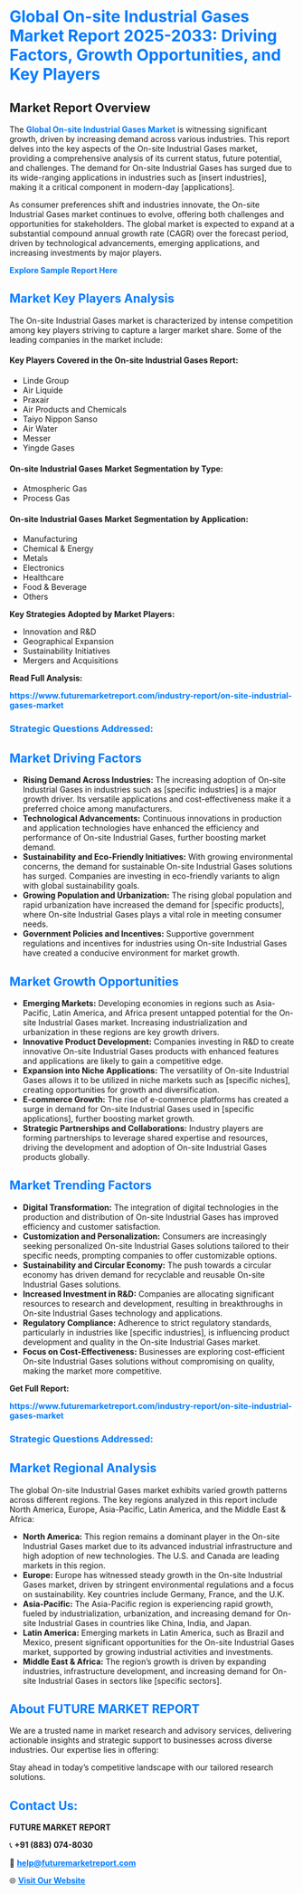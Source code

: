 <h1 style="color: #007BFF;">Global On-site Industrial Gases Market Report 2025-2033: Driving Factors, Growth Opportunities, and Key Players</h1>

<section id="overview">
<h2>Market Report Overview</h2>
<p>The <a href="https://www.futuremarketreport.com/industry-report/on-site-industrial-gases-market" style="color: #007BFF; text-decoration: none;"><strong>Global On-site Industrial Gases Market</strong></a> is witnessing significant growth, driven by increasing demand across various industries. This report delves into the key aspects of the On-site Industrial Gases market, providing a comprehensive analysis of its current status, future potential, and challenges. The demand for On-site Industrial Gases has surged due to its wide-ranging applications in industries such as [insert industries], making it a critical component in modern-day [applications].</p>
<p>As consumer preferences shift and industries innovate, the On-site Industrial Gases market continues to evolve, offering both challenges and opportunities for stakeholders. The global market is expected to expand at a substantial compound annual growth rate (CAGR) over the forecast period, driven by technological advancements, emerging applications, and increasing investments by major players.</p>
</section>

<section id="overview">
<p><a href="https://www.futuremarketreport.com/request-sample/reportId=46946" style="color: #007BFF; text-decoration: none;"><strong>Explore Sample Report Here</strong></a></p>
</section>

<section id="key-players">
<h2 style="color: #007BFF;">Market Key Players Analysis</h2>
<p>The On-site Industrial Gases market is characterized by intense competition among key players striving to capture a larger market share. Some of the leading companies in the market include:</p>
<h4>Key Players Covered in the On-site Industrial Gases Report:</h4>
<ul><li>Linde Group</li><li>Air Liquide</li><li>Praxair</li><li>Air Products and Chemicals</li><li>Taiyo Nippon Sanso</li><li>Air Water</li><li>Messer</li><li>Yingde Gases</li></ul>
<h4>On-site Industrial Gases Market Segmentation by Type:</h4>
<ul><li>Atmospheric Gas</li><li>Process Gas</li></ul>

<h4>On-site Industrial Gases Market Segmentation by Application:</h4>
<ul><li>Manufacturing</li><li>Chemical &amp; Energy</li><li>Metals</li><li>Electronics</li><li>Healthcare</li><li>Food &amp; Beverage</li><li>Others</li></ul>
<p><strong>Key Strategies Adopted by Market Players:</strong></p>
<ul>
<li>Innovation and R&D</li>
<li>Geographical Expansion</li>
<li>Sustainability Initiatives</li>
<li>Mergers and Acquisitions</li>
</ul>
</section>

<section>
<p><strong>Read Full Analysis: </strong></p><a href="https://www.futuremarketreport.com/industry-report/on-site-industrial-gases-market" style="color: #007BFF; text-decoration: none;"><strong>https://www.futuremarketreport.com/industry-report/on-site-industrial-gases-market</strong></a>
<h3 style="color: #007BFF;">Strategic Questions Addressed:</h3>
</section>

<section id="driving-factors">
<h2 style="color: #007BFF;">Market Driving Factors</h2>
<ul>
<li><strong>Rising Demand Across Industries:</strong> The increasing adoption of On-site Industrial Gases in industries such as [specific industries] is a major growth driver. Its versatile applications and cost-effectiveness make it a preferred choice among manufacturers.</li>
<li><strong>Technological Advancements:</strong> Continuous innovations in production and application technologies have enhanced the efficiency and performance of On-site Industrial Gases, further boosting market demand.</li>
<li><strong>Sustainability and Eco-Friendly Initiatives:</strong> With growing environmental concerns, the demand for sustainable On-site Industrial Gases solutions has surged. Companies are investing in eco-friendly variants to align with global sustainability goals.</li>
<li><strong>Growing Population and Urbanization:</strong> The rising global population and rapid urbanization have increased the demand for [specific products], where On-site Industrial Gases plays a vital role in meeting consumer needs.</li>
<li><strong>Government Policies and Incentives:</strong> Supportive government regulations and incentives for industries using On-site Industrial Gases have created a conducive environment for market growth.</li>
</ul>
</section>

<section id="growth-opportunities">
<h2 style="color: #007BFF;">Market Growth Opportunities</h2>
<ul>
<li><strong>Emerging Markets:</strong> Developing economies in regions such as Asia-Pacific, Latin America, and Africa present untapped potential for the On-site Industrial Gases market. Increasing industrialization and urbanization in these regions are key growth drivers.</li>
<li><strong>Innovative Product Development:</strong> Companies investing in R&D to create innovative On-site Industrial Gases products with enhanced features and applications are likely to gain a competitive edge.</li>
<li><strong>Expansion into Niche Applications:</strong> The versatility of On-site Industrial Gases allows it to be utilized in niche markets such as [specific niches], creating opportunities for growth and diversification.</li>
<li><strong>E-commerce Growth:</strong> The rise of e-commerce platforms has created a surge in demand for On-site Industrial Gases used in [specific applications], further boosting market growth.</li>
<li><strong>Strategic Partnerships and Collaborations:</strong> Industry players are forming partnerships to leverage shared expertise and resources, driving the development and adoption of On-site Industrial Gases products globally.</li>
</ul>
</section>

<section id="trending-factors">
<h2 style="color: #007BFF;">Market Trending Factors</h2>
<ul>
<li><strong>Digital Transformation:</strong> The integration of digital technologies in the production and distribution of On-site Industrial Gases has improved efficiency and customer satisfaction.</li>
<li><strong>Customization and Personalization:</strong> Consumers are increasingly seeking personalized On-site Industrial Gases solutions tailored to their specific needs, prompting companies to offer customizable options.</li>
<li><strong>Sustainability and Circular Economy:</strong> The push towards a circular economy has driven demand for recyclable and reusable On-site Industrial Gases solutions.</li>
<li><strong>Increased Investment in R&D:</strong> Companies are allocating significant resources to research and development, resulting in breakthroughs in On-site Industrial Gases technology and applications.</li>
<li><strong>Regulatory Compliance:</strong> Adherence to strict regulatory standards, particularly in industries like [specific industries], is influencing product development and quality in the On-site Industrial Gases market.</li>
<li><strong>Focus on Cost-Effectiveness:</strong> Businesses are exploring cost-efficient On-site Industrial Gases solutions without compromising on quality, making the market more competitive.</li>
</ul>
</section>

<section>
<p><strong>Get Full Report: </strong></p><a href="https://www.futuremarketreport.com/industry-report/on-site-industrial-gases-market" style="color: #007BFF; text-decoration: none;"><strong>https://www.futuremarketreport.com/industry-report/on-site-industrial-gases-market</strong></a>
<h3 style="color: #007BFF;">Strategic Questions Addressed:</h3>
</section>


<section id="regional-analysis">
<h2 style="color: #007BFF;">Market Regional Analysis</h2>
<p>The global On-site Industrial Gases market exhibits varied growth patterns across different regions. The key regions analyzed in this report include North America, Europe, Asia-Pacific, Latin America, and the Middle East & Africa:</p>
<ul>
<li><strong>North America:</strong> This region remains a dominant player in the On-site Industrial Gases market due to its advanced industrial infrastructure and high adoption of new technologies. The U.S. and Canada are leading markets in this region.</li>
<li><strong>Europe:</strong> Europe has witnessed steady growth in the On-site Industrial Gases market, driven by stringent environmental regulations and a focus on sustainability. Key countries include Germany, France, and the U.K.</li>
<li><strong>Asia-Pacific:</strong> The Asia-Pacific region is experiencing rapid growth, fueled by industrialization, urbanization, and increasing demand for On-site Industrial Gases in countries like China, India, and Japan.</li>
<li><strong>Latin America:</strong> Emerging markets in Latin America, such as Brazil and Mexico, present significant opportunities for the On-site Industrial Gases market, supported by growing industrial activities and investments.</li>
<li><strong>Middle East & Africa:</strong> The region’s growth is driven by expanding industries, infrastructure development, and increasing demand for On-site Industrial Gases in sectors like [specific sectors].</li>
</ul>
</section>

<footer>
<h2 style="color: #007BFF;">About FUTURE MARKET REPORT</h2>
<p>We are a trusted name in market research and advisory services, delivering actionable insights and strategic support to businesses across diverse industries. Our expertise lies in offering:</p>

<p>Stay ahead in today’s competitive landscape with our tailored research solutions.</p>

<h2 style="color: #007BFF;">Contact Us:</h2>
<p><strong>FUTURE MARKET REPORT</strong></p>
<p>📞 <strong>+91 (883) 074-8030</strong></p>
<p>📧 <strong><a href="mailto:help@futuremarketreport.com" style="color: #007BFF;">help@futuremarketreport.com</a></strong></p>
<p>🌐 <strong><a href="https://www.futuremarketreport.com/" style="color: #007BFF;">Visit Our Website</a></strong></p>
</footer>
